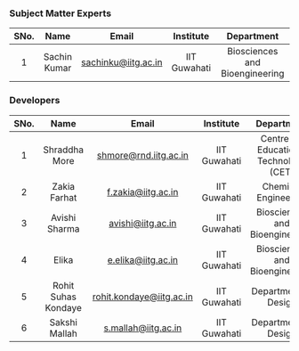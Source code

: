 ### Subject Matter Experts
| SNo. | Name | Email | Institute | Department |
| :---: | :---: | :---: | :---: | :---: |
| 1 | Sachin Kumar | sachinku@iitg.ac.in | IIT Guwahati | Biosciences and Bioengineering |

### Developers
| SNo. | Name | Email | Institute | Department |
| :---: | :---: | :---: | :---: | :---: |
| 1 | Shraddha More | shmore@rnd.iitg.ac.in | IIT Guwahati | Centre for Educational Technology (CET) |
| 2 | Zakia Farhat | f.zakia@iitg.ac.in | IIT Guwahati | Chemical Engineering |
| 3 | Avishi Sharma | avishi@iitg.ac.in | IIT Guwahati | Biosciences and Bioengineering |
| 4 | Elika | e.elika@iitg.ac.in | IIT Guwahati | Biosciences and Bioengineering |
| 5 | Rohit Suhas Kondaye | rohit.kondaye@iitg.ac.in | IIT Guwahati | Department of Design |
| 6 | Sakshi Mallah | s.mallah@iitg.ac.in | IIT Guwahati | Department of Design |
